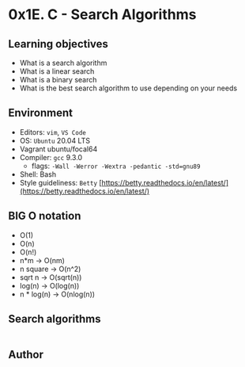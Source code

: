# 0x1E. C - Search Algorithms

## Learning objectives

* What is a search algorithm
* What is a linear search
* What is a binary search
* What is the best search algorithm to use depending on your needs

## Environment

* Editors: ``vim``, ``VS Code``
* OS: ``Ubuntu`` 20.04 LTS
* Vagrant ubuntu/focal64
* Compiler: ```gcc``` 9.3.0
  * flags: ```-Wall -Werror -Wextra -pedantic -std=gnu89```
* Shell: Bash
* Style guideliness: ```Betty``` [https://betty.readthedocs.io/en/latest/](https://betty.readthedocs.io/en/latest/)

## BIG O notation

* O(1)
* O(n)
* O(n!)
* n*m -> O(nm)
* n square -> O(n^2)
* sqrt n -> O(sqrt(n))
* log(n) -> O(log(n))
* n * log(n) -> O(nlog(n))

## Search algorithms

```bash

```

## Author

